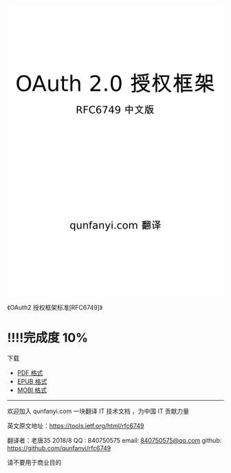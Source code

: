 ![](images/bitmap.png)


《OAuth2 授权框架标准[RFC6749]》
# **!!!!完成度 10%**


下载  
* [PDF 格式](raw/master/book.pdf)
* [EPUB 格式](raw/master/book.epub)
* [MOBI 格式](raw/master/book.mobi)

----

欢迎加入 qunfanyi.com 一块翻译 IT 技术文档 ，为中国 IT 贡献力量  


英文原文地址：https://tools.ietf.org/html/rfc6749

翻译者：老唐35 2018/8
QQ : 840750575
email: 840750575@qq.com
github: https://github.com/qunfanyi/rfc6749


请不要用于商业目的
